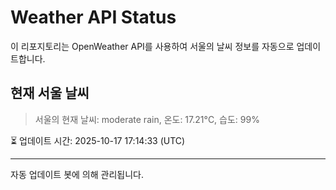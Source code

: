 
# Weather API Status

이 리포지토리는 OpenWeather API를 사용하여 서울의 날씨 정보를 자동으로 업데이트합니다.

## 현재 서울 날씨
> 서울의 현재 날씨: moderate rain, 온도: 17.21°C, 습도: 99%

⏳ 업데이트 시간: 2025-10-17 17:14:33 (UTC)

---
자동 업데이트 봇에 의해 관리됩니다.
